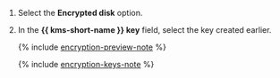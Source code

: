 1. Select the **Encrypted disk** option.
1. In the **{{ kms-short-name }} key** field, select the key created earlier.

    {% include [encryption-preview-note](encryption-preview-note.md) %}

    {% include [encryption-keys-note](encryption-keys-note.md) %}
